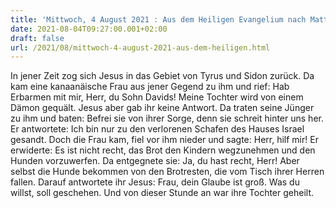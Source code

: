 ```yaml
---
title: 'Mittwoch, 4 August 2021 : Aus dem Heiligen Evangelium nach Matthäus - Mt 15,21-28.'
date: 2021-08-04T09:27:00.001+02:00
draft: false
url: /2021/08/mittwoch-4-august-2021-aus-dem-heiligen.html
---
```


In jener Zeit zog sich Jesus in das Gebiet von Tyrus und Sidon zurück. Da kam eine kanaanäische Frau aus jener Gegend zu ihm und rief: Hab Erbarmen mit mir, Herr, du Sohn Davids! Meine Tochter wird von einem Dämon gequält. Jesus aber gab ihr keine Antwort. Da traten seine Jünger zu ihm und baten: Befrei sie von ihrer Sorge, denn sie schreit hinter uns her. Er antwortete: Ich bin nur zu den verlorenen Schafen des Hauses Israel gesandt. Doch die Frau kam, fiel vor ihm nieder und sagte: Herr, hilf mir! Er erwiderte: Es ist nicht recht, das Brot den Kindern wegzunehmen und den Hunden vorzuwerfen. Da entgegnete sie: Ja, du hast recht, Herr! Aber selbst die Hunde bekommen von den Brotresten, die vom Tisch ihrer Herren fallen. Darauf antwortete ihr Jesus: Frau, dein Glaube ist groß. Was du willst, soll geschehen. Und von dieser Stunde an war ihre Tochter geheilt.